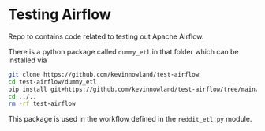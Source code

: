 # Testing Airflow

Repo to contains code related to testing out Apache Airflow.

There is a python package called `dummy_etl` in that folder
which can be installed via
```bash
git clone https://github.com/kevinnowland/test-airflow
cd test-airflow/dummy_etl
pip install git+https://github.com/kevinnowland/test-airflow/tree/main/dummy_etl
cd ../..
rm -rf test-airflow
```

This package is used in the workflow defined in the `reddit_etl.py` module.
